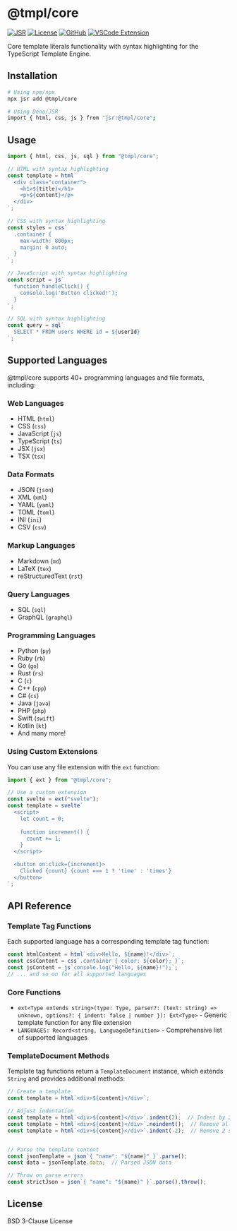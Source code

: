 # @tmpl/core

[![JSR](https://jsr.io/badges/@tmpl/core)](https://jsr.io/@tmpl/core)
[![License](https://img.shields.io/badge/license-MIT-green.svg)](https://github.com/90dy/typescript-template-engine/blob/main/LICENSE)
[![GitHub](https://img.shields.io/badge/github-typescript--template--engine-blue.svg)](https://github.com/90dy/typescript-template-engine)
[![VSCode Extension](https://img.shields.io/visual-studio-marketplace/v/90dy.ts-tmpl-engine-vscode?label=VSCode%20Extension)](https://marketplace.visualstudio.com/items?itemName=90dy.ts-tmpl-engine-vscode)

Core template literals functionality with syntax highlighting for the TypeScript Template Engine.

## Installation

```bash
# Using npm/npx
npx jsr add @tmpl/core

# Using Deno/JSR
import { html, css, js } from "jsr:@tmpl/core";
```

## Usage

```typescript
import { html, css, js, sql } from "@tmpl/core";

// HTML with syntax highlighting
const template = html`
  <div class="container">
    <h1>${title}</h1>
    <p>${content}</p>
  </div>
`;

// CSS with syntax highlighting
const styles = css`
  .container {
    max-width: 800px;
    margin: 0 auto;
  }
`;

// JavaScript with syntax highlighting
const script = js`
  function handleClick() {
    console.log('Button clicked!');
  }
`;

// SQL with syntax highlighting
const query = sql`
  SELECT * FROM users WHERE id = ${userId}
`;
```

## Supported Languages

@tmpl/core supports 40+ programming languages and file formats, including:

### Web Languages
- HTML (`html`)
- CSS (`css`)
- JavaScript (`js`)
- TypeScript (`ts`)
- JSX (`jsx`)
- TSX (`tsx`)

### Data Formats
- JSON (`json`)
- XML (`xml`)
- YAML (`yaml`)
- TOML (`toml`)
- INI (`ini`)
- CSV (`csv`)

### Markup Languages
- Markdown (`md`)
- LaTeX (`tex`)
- reStructuredText (`rst`)

### Query Languages
- SQL (`sql`)
- GraphQL (`graphql`)

### Programming Languages
- Python (`py`)
- Ruby (`rb`)
- Go (`go`)
- Rust (`rs`)
- C (`c`)
- C++ (`cpp`)
- C# (`cs`)
- Java (`java`)
- PHP (`php`)
- Swift (`swift`)
- Kotlin (`kt`)
- And many more!

### Using Custom Extensions

You can use any file extension with the `ext` function:

```typescript
import { ext } from "@tmpl/core";

// Use a custom extension
const svelte = ext("svelte");
const template = svelte`
  <script>
    let count = 0;
    
    function increment() {
      count += 1;
    }
  </script>

  <button on:click={increment}>
    Clicked {count} {count === 1 ? 'time' : 'times'}
  </button>
`;
```

## API Reference

### Template Tag Functions

Each supported language has a corresponding template tag function:

```typescript
const htmlContent = html`<div>Hello, ${name}!</div>`;
const cssContent = css`.container { color: ${color}; }`;
const jsContent = js`console.log("Hello, ${name}!");`;
// ... and so on for all supported languages
```

### Core Functions

- `ext<Type extends string>(type: Type, parser?: (text: string) => unknown, options?: { indent: false | number }): Ext<Type>` - Generic template function for any file extension
- `LANGUAGES: Record<string, LanguageDefinition>` - Comprehensive list of supported languages

### TemplateDocument Methods

Template tag functions return a `TemplateDocument` instance, which extends `String` and provides additional methods:

```typescript
// Create a template
const template = html`<div>${content}</div>`;

// Adjust indentation
const template = html`<div>${content}</div>`.indent(2);  // Indent by 2 spaces
const template = html`<div>${content}</div>`.noindent();  // Remove all indentation
const template = html`<div>${content}</div>`.indent(-2);  // Remove 2 spaces indentation


// Parse the template content
const jsonTemplate = json`{ "name": "${name}" }`.parse();
const data = jsonTemplate.data;  // Parsed JSON data

// Throw on parse errors
const strictJson = json`{ "name": "${name}" }`.parse().throw();
```

## License

BSD 3-Clause License
